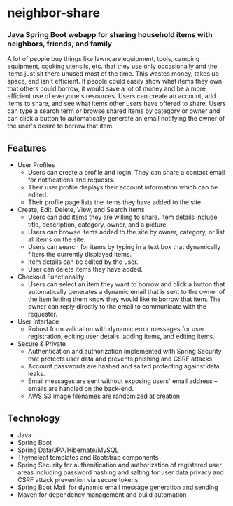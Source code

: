 # neighbor-share
### Java Spring Boot webapp for sharing household items with neighbors, friends, and family

A lot of people buy things like lawncare equipment, tools, camping equipment, cooking utensils, etc. that they use only occasionally and the items just sit there unused most of the time. This wastes money, takes up space, and isn't efficient. If people could easily show what items they own that others could borrow, it would save a lot of money and be a more efficient use of everyone's resources. Users can create an account, add items to share, and see what items other users have offered to share. Users can type a search term or browse shared items by category or owner and can click a button to automatically generate an email notifying the owner of the user's desire to borrow that item.

## Features

- User Profiles
  - Users can create a profile and login. They can share a contact email for notifications and requests.
  - Their user profile displays their account information which can be edited.
  - Their profile page lists the items they have added to the site.
- Create, Edit, Delete, View, and Search Items
  - Users can add items they are willing to share. Item details include title, description, category, owner, and a picture.
  - Users can browse items added to the site by owner, category, or list all items on the site.
  - Users can search for items by typing in a text box that dynamically filters the currently displayed items.
  - Item details can be edited by the user.
  - User can delete items they have added.
- Checkout Functionality
  - Users can select an item they want to borrow and click a button that automatically generates a dynamic email that is sent to the owner of the item letting them know they would like to borrow that item. The owner can reply directly to the email to communicate with the requester.
- User Interface
  - Robust form validation with dynamic error messages for user registration, editing user details, adding items, and editing items.
- Secure & Private
  - Authentication and authorization implemented with Spring Security that protects user data and prevents phishing and CSRF attacks.
  - Account passwords are hashed and salted protecting against data leaks.
  - Email messages are sent without exposing users' email address – emails are handled on the back-end.
  - AWS S3 image filenames are randomized at creation

## Technology

* Java
* Spring Boot
* Spring Data/JPA/Hibernate/MySQL
* Thymeleaf templates and Bootstrap components
* Spring Security for authenitication and authorization of registered user areas including password hashing and salting for user data privacy and CSRF attack prevention via secure tokens
* Spring Boot Maill for dynamic email message generation and sending
* Maven for dependency management and build automation